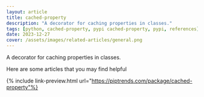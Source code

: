 ```yaml
---
layout: article
title: cached-property
description: "A decorator for caching properties in classes."
tags: [python, cached-property, pypi cached-property, pypi, references]
date: 2023-12-27
cover: /assets/images/related-articles/general.png
---
```


A decorator for caching properties in classes.

Here are some articles that you may find helpful

{% include link-preview.html url="https://piptrends.com/package/cached-property"%}